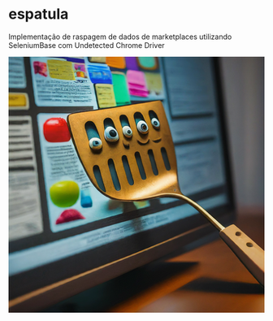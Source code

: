 # espatula
Implementação de raspagem de dados de marketplaces utilizando SeleniumBase com Undetected Chrome Driver

![espatula](espatula.png)

